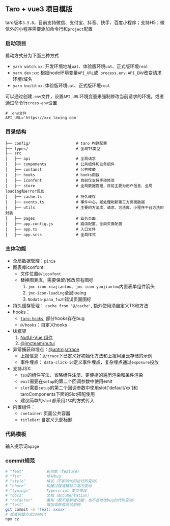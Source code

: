 ## Taro + vue3 项目模版

taro版本`3.5.8`，目前支持微信、支付宝、抖音、快手、百度小程序；支持H5；微信外的小程序需要添加命令行和`project`配置

### 启动项目

启动方式分为下面三种方式

- `yarn watch:xx`: 开发环境地址`uat`、体验版环境`uat`、正式版环境`real`
- `yarn dev:xx`: 根据node环境变量`API_URL`或` process.env.API_ENV`改变请求环境/域名
- `yarn build:xx`: 体验版环境`uat`、正式版环境`real`

可以通过创建`.env`文件，设置`API_URL`环境变量来强制修改当前请求的环境，或者通过命令行`cross-env`设置

```t
# .env文件
API_URL='https://xxx.lexing.com'
```

### 目录结构

```t
├── config/                    # taro 构建配置
├── types/                     # 全局TS类型
├── src
│   ├── api                    # 全局请求
│   ├── components             # 公共组件和业务组件
│   ├── contanst               # 公共枚举
│   ├── hooks                  # hooks函数
│   ├── iconfont               # 目前仅支持手动修改
│   ├── store                  # 全局数据管理，目前主要为用户信息、全局loading和error信息
│   ├── cache.ts               # 持久缓存
│   ├── events.ts              # 事件中心，如处理刷新第三方页面数据
│   ├── utils                  # 主要的方法库，请求、方法库、小程序平台方法的封装
│   ├── pages                  # 业务页面
│   ├── app.config.js          # 路由配置、全局页面配置
│   ├── app.ts                 # 入口文件
│   ├── app.scss               # 全局样式
```

### 主体功能

- 全局数据管理：`pinia`
- 图表库iconfont: 
  - 文件位置`@/iconfont`
  - 替换图表库，需要保留/修改原有图标
    1. `jmc-icon-xiajiantou`、`jmc-icon-youjiantou`内置表单组件箭头
    2. `jmc-icon-loading`全局loaing
    3. `Nodata-pana_fuzh`错误页面图标
- 持久缓存管理： `cache from '@/cache'`, 额外使用须自定义TS和方法
- hooks：
  - [`taro-hooks`](https://next-taro-hooks.pages.dev/site/hooks/intro), 部分hooks存在bug
  - `@/hooks`：自定义hooks
- UI框架
  1. [NutUI-Vue 组件](https://nutui.jd.com/h5/vue/4x/#/zh-CN/guide/intro)
  2. [@jmcteam/nutui](https://jmcteam.github.io/nutui/#/introduce)
- 异常捕获和埋点：[@antmjs/trace](https://github.com/AntmJS/antm/blob/main/packages/trace)
  - 上报信息：`@/trace`下已定义好初始化方法和上报阿里云存储的示例
  - 事件埋点： `data-click-id`定义事件埋点，复杂埋点通过`exposure`投放
- 支持JSX: 
  - `tsx`的组件写法，省略组件注册、更便捷的遍历渲染和条件渲染
  - `emit`需要在`setup`的第二个回调参数中使用emit
  - `slot`需要`setup`的第二个回调参数中使用slot['default/xx']和taroComponents下面的Slot搭配使用
  - 建议简单的`slot`都采用`JSX`的方式传入
- 内置组件：
  - `container`: 页面公共容器
  - `titleBar`: 自定义头部标题

### 代码模板

输入提示词`apage`

### commit规范

```bash
# "feat"          新功能（feature）
# "fix"           修补bug
# "style"         格式（不影响代码运行的变动）
# "chore"         构建过程或辅助工具的变动
# "typings"       Typescript 类型错误
# "docs"          文档（documentation）
# "refactor"      重构（既不是新增功能，也不是修改bug的代码变动）
# "test"          增加或修改测试用例
git commit -m 'feat: xxxxx'
# 或者快捷方式commit
npx cz
```